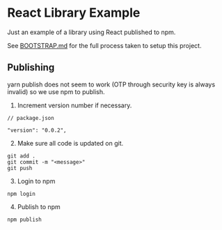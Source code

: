 # React Library Example

Just an example of a library using React published to npm.

See [BOOTSTRAP.md](https://github.com/garygause/react-library-example/blob/main/BOOTSTRAP.md) for the full process taken to setup this project.

## Publishing

yarn publish does not seem to work (OTP through security key is always invalid) so we use npm to publish.

1. Increment version number if necessary.

```
// package.json

"version": "0.0.2",
```

2. Make sure all code is updated on git.

```
git add .
git commit -m "<message>"
git push
```

3. Login to npm

```
npm login
```

4. Publish to npm

```
npm publish
```
